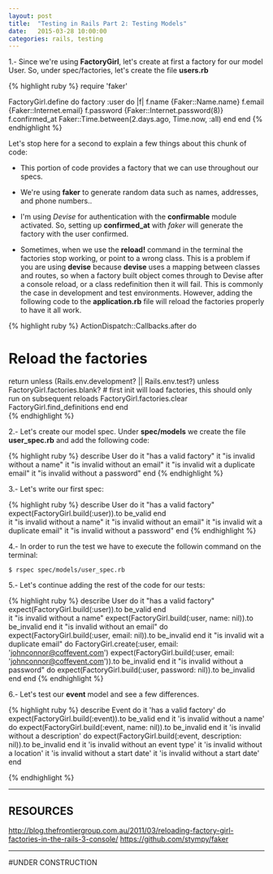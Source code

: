 ```yaml
---
layout: post
title:  "Testing in Rails Part 2: Testing Models"
date:   2015-03-28 10:00:00
categories: rails, testing
---
```


1.- Since we're using **FactoryGirl**, let's create at first a factory for our model User. So, under spec/factories, let's create the file **users.rb**

{% highlight ruby %}
 require 'faker'

 FactoryGirl.define do
  factory :user do |f|
    f.name {Faker::Name.name}
    f.email {Faker::Internet.email}
    f.password  {Faker::Internet.password(8)}
    f.confirmed_at Faker::Time.between(2.days.ago, Time.now, :all)
  end
end
{% endhighlight %}

Let's stop here for a second to explain a few things about this chunk of code:

* This portion of code provides a factory that we can use throughout our specs.

* We're using **faker** to generate random data such as names, addresses, and phone numbers..
* I'm using *Devise* for authentication with the **confirmable** module activated. So, setting up **confirmed_at**  with *faker* will generate the factory with the user confirmed. 

* Sometimes, when we use the **reload!** command in the terminal the factories stop working, or point to a wrong class. This is a problem if you are using **devise** because **devise** uses a mapping between classes and routes, so when a factory built object comes through to Devise after a console reload, or a class redefinition then it will fail. This is commonly the case in development and test environments. However, adding the following code to the **application.rb** file will reload the factories properly to have it all work. 

{% highlight ruby %}
ActionDispatch::Callbacks.after do      
  # Reload the factories
  return unless (Rails.env.development? || Rails.env.test?)
  unless FactoryGirl.factories.blank? # first init will load factories, this should only run on subsequent reloads
    FactoryGirl.factories.clear
    FactoryGirl.find_definitions
  end
end    
{% endhighlight %}

2.- Let's create our model spec. Under **spec/models** we create the file **user_spec.rb** and add the following code:

{% highlight ruby %}
describe User do
  it "has a valid factory"
  it "is invalid without a name"
  it "is invalid without an email"
  it "is invalid wit a duplicate email"
  it "is invalid without a password"
end
{% endhighlight %}

3.- Let's write our first spec:

{% highlight ruby %}
describe User do
  it "has a valid factory"
    expect(FactoryGirl.build(:user)).to be_valid
  end	
  it "is invalid without a name"
  it "is invalid without an email"
  it "is invalid wit a duplicate email"
  it "is invalid without a password"
end
{% endhighlight %}

4.- In order to run the test we have to execute the followin command on the terminal:
		
	$ rspec spec/models/user_spec.rb

5.- Let's continue adding the rest of the code for our tests:

{% highlight ruby %}
describe User do
  it "has a valid factory"
    expect(FactoryGirl.build(:user)).to be_valid
  end	
  it "is invalid without a name"
    expect(FactoryGirl.build(:user, name: nil)).to be_invalid
  end
  it "is invalid without an email" do
    expect(FactoryGirl.build(:user, email: nil)).to be_invalid
  end
  it "is invalid wit a duplicate email" do
    FactoryGirl.create(:user, email: 'johnconnor@coffevent.com')
    expect(FactoryGirl.build(:user, email: 'johnconnor@coffevent.com')).to be_invalid
  end
  it "is invalid without a password" do
    expect(FactoryGirl.build(:user, password: nil)).to be_invalid
  end
end
{% endhighlight %}

6.- Let's test our **event** model and see a few differences. 

{% highlight ruby %}
describe Event do
  it 'has a valid factory' do
    expect(FactoryGirl.build(:event)).to be_valid
  end
  it 'is invalid without a name' do 
    expect(FactoryGirl.build(:event, name: nil)).to be_invalid
  end
  it 'is invalid without a description' do 
    expect(FactoryGirl.build(:event, description: nil)).to be_invalid
  end
  it 'is invalid without an event type'
  it 'is invalid without a location' 
  it 'is invalid without a start date' 
  it 'is invalid without a start date' 
end 

{% endhighlight %}


----
## RESOURCES

http://blog.thefrontiergroup.com.au/2011/03/reloading-factory-girl-factories-in-the-rails-3-console/
 https://github.com/stympy/faker

----

#UNDER CONSTRUCTION
